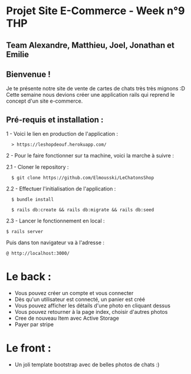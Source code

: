 # Projet Site E-Commerce - Week n°9 THP

## Team Alexandre, Matthieu, Joel, Jonathan et Emilie

## Bienvenue !

Je te présente notre site de vente de cartes de chats très très mignons :D 
Cette semaine nous devions créer une application rails qui reprend le concept d'un site e-commerce. 

## Pré-requis et installation :



1 - Voici le lien en production de l'application :
```
  > https://leshopdeouf.herokuapp.com/
```

2 - Pour le faire fonctionner sur ta machine, voici la marche à suivre :

  2.1 - Cloner le repository :
```
  $ git clone https://github.com/Elmousski/LeChatonsShop
```

  2.2 - Effectuer l'initialisation de l'application :
```
  $ bundle install

  $ rails db:create && rails db:migrate && rails db:seed
```


  2.3 - Lancer le fonctionnement en local :
  ```
  $ rails server
  
```
Puis dans ton navigateur va à l'adresse :
```
@ http://localhost:3000/

```

# Le back :

* Vous pouvez créer un compte et vous connecter
* Dès qu'un utilisateur est connecté, un panier est créé 
* Vous pouvez afficher les détails d'une photo en cliquant dessus
* Vous pouvez retourner à la page index, choisir d'autres photos 
* Cree de nouveau Item avec Active Storage 
* Payer par stripe 

# Le front : 

* Un joli template bootstrap avec de belles photos de chats :)




